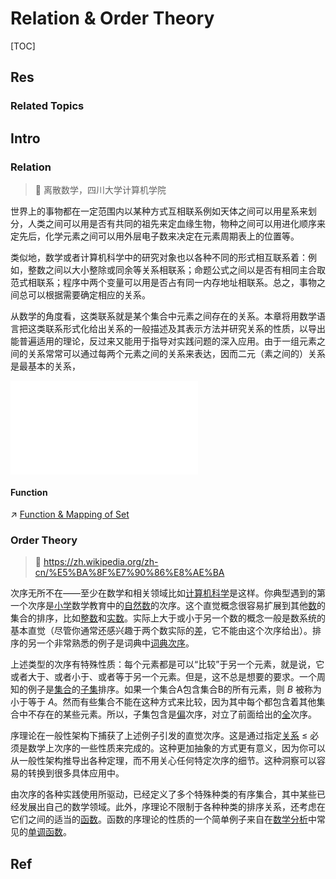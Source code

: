 # Relation & Order Theory

[TOC]



## Res
### Related Topics



## Intro
### Relation
> 📖 离散数学，四川大学计算机学院

世界上的事物都在一定范围内以某种方式互相联系例如天体之间可以用星系来划分，人类之间可以用是否有共同的祖先来定血缘生物，物种之间可以用进化顺序来定先后，化学元素之间可以用外层电子数来决定在元素周期表上的位置等。

类似地，数学或者计算机科学中的研究对象也以各种不同的形式相互联系着：例如，整数之间以大小整除或同余等关系相联系；命题公式之间以是否有相同主合取范式相联系；程序中两个变量可以用是否占有同一内存地址相联系。总之，事物之间总可以根据需要确定相应的关系。

从数学的角度看，这类联系就是某个集合中元素之间存在的关系。本章将用数学语言把这类联系形式化给出关系的一般描述及其表示方法并研究关系的性质，以导出能普遍适用的理论，反过来又能用于指导对实践问题的深入应用。由于一组元素之间的关系常常可以通过每两个元素之间的关系来表达，因而二元（素之间的）关系是最基本的关系，

![computing.excalidraw](../../../../../Assets/Illustrations/Computer%20Science%20Philosophy/computing.excalidraw.md)
#### Function
↗ [Function & Mapping of Set](../Function%20&%20Mapping%20of%20Set/Function%20&%20Mapping%20of%20Set.md)


### Order Theory
> 🔗 https://zh.wikipedia.org/zh-cn/%E5%BA%8F%E7%90%86%E8%AE%BA

次序无所不在——至少在数学和相关领域比如[计算机科学](https://zh.wikipedia.org/wiki/%E8%AE%A1%E7%AE%97%E6%9C%BA%E7%A7%91%E5%AD%A6 "计算机科学")是这样。你典型遇到的第一个次序是[小学](https://zh.wikipedia.org/wiki/%E5%B0%8F%E5%AD%A6 "小学")数学教育中的[自然数](https://zh.wikipedia.org/wiki/%E8%87%AA%E7%84%B6%E6%95%B0 "自然数")的次序。这个直觉概念很容易扩展到其他[数](https://zh.wikipedia.org/wiki/%E6%95%B0 "数")的集合的排序，比如[整数](https://zh.wikipedia.org/wiki/%E6%95%B4%E6%95%B0 "整数")和[实数](https://zh.wikipedia.org/wiki/%E5%AE%9E%E6%95%B0 "实数")。实际上大于或小于另一个数的概念一般是数系统的基本直觉（尽管你通常还感兴趣于两个数实际的[差](https://zh.wikipedia.org/wiki/%E5%B7%AE "差")，它不能由这个次序给出）。排序的另一个非常熟悉的例子是词典中[词典次序](https://zh.wikipedia.org/w/index.php?title=%E8%AF%8D%E5%85%B8%E6%AC%A1%E5%BA%8F&action=edit&redlink=1 "词典次序（页面不存在）")。

上述类型的次序有特殊性质：每个元素都是可以“比较”于另一个元素，就是说，它或者大于、或者小于、或者等于另一个元素。但是，这不总是想要的要求。一个周知的例子是[集合](https://zh.wikipedia.org/wiki/%E9%9B%86%E5%90%88_\(%E6%95%B0%E5%AD%A6\) "集合 (数学)")的[子集](https://zh.wikipedia.org/wiki/%E5%AD%90%E9%9B%86 "子集")排序。如果一个集合A包含集合B的所有元素，则 _B_ 被称为小于等于 _A_。然而有些集合不能在这种方式来比较，因为其中每个都包含着其他集合中不存在的某些元素。所以，子集包含是[偏](https://zh.wikipedia.org/wiki/%E5%81%8F%E5%BA%8F "偏序")次序，对立了前面给出的[全](https://zh.wikipedia.org/wiki/%E5%85%A8%E5%BA%8F "全序")次序。

序理论在一般性架构下捕获了上述例子引发的直觉次序。这是通过指定[关系](https://zh.wikipedia.org/wiki/%E5%85%B3%E7%B3%BB_\(%E6%95%B0%E5%AD%A6\) "关系 (数学)") $\leq$ 必须是数学上次序的一些性质来完成的。这种更加抽象的方式更有意义，因为你可以从一般性架构推导出各种定理，而不用关心任何特定次序的细节。这种洞察可以容易的转换到很多具体应用中。

由次序的各种实践使用所驱动，已经定义了多个特殊种类的有序集合，其中某些已经发展出自己的数学领域。此外，序理论不限制于各种种类的排序关系，还考虑在它们之间的适当的[函数](https://zh.wikipedia.org/wiki/%E5%87%BD%E6%95%B0 "函数")。函数的序理论的性质的一个简单例子来自在[数学分析](https://zh.wikipedia.org/wiki/%E6%95%B0%E5%AD%A6%E5%88%86%E6%9E%90 "数学分析")中常见的[单调函数](https://zh.wikipedia.org/wiki/%E5%8D%95%E8%B0%83%E5%87%BD%E6%95%B0 "单调函数")。



## Ref
